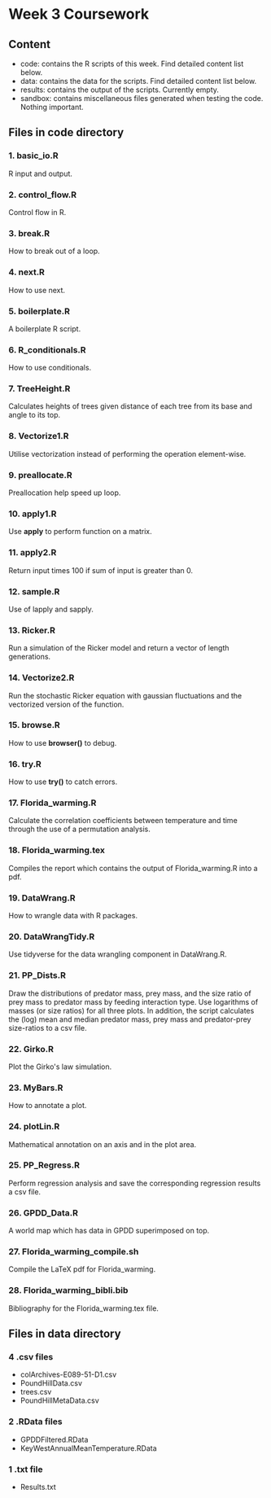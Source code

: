 # Week 3 Coursework 

## Content
* code: contains the R scripts of this week. Find detailed content list below. 
* data: contains the data for the scripts. Find detailed content list below.
* results: contains the output of the scripts. Currently empty. 
* sandbox: contains miscellaneous files generated when testing the code. Nothing important.

## Files in code directory

### 1. basic_io.R

R input and output.

### 2. control_flow.R

Control flow in R.

### 3. break.R

How to break out of a loop.

### 4. next.R

How to use next.

### 5. boilerplate.R

A boilerplate R script.

### 6. R_conditionals.R

How to use conditionals.

### 7. TreeHeight.R

Calculates heights of trees given distance of each tree from its base and angle to its top. 

### 8. Vectorize1.R

Utilise vectorization instead of performing the operation element-wise.

### 9. preallocate.R

Preallocation help speed up loop.

### 10. apply1.R

Use **apply** to perform function on a matrix.

### 11. apply2.R

Return input times 100 if sum of input is greater than 0. 

### 12. sample.R

Use of lapply and sapply.

### 13. Ricker.R

Run a simulation of the Ricker model and return a vector of length generations.

### 14. Vectorize2.R

Run the stochastic Ricker equation with gaussian fluctuations and the vectorized version of the function.

### 15. browse.R

How to use **browser()** to debug.

### 16. try.R

How to use **try()** to catch errors.

### 17. Florida_warming.R

Calculate the correlation coefficients between temperature and time through the use of a permutation analysis.

### 18. Florida_warming.tex

Compiles the report which contains the output of Florida_warming.R into a pdf.

### 19. DataWrang.R

How to wrangle data with R packages. 

### 20. DataWrangTidy.R

Use tidyverse for the data wrangling component in DataWrang.R.

### 21. PP_Dists.R

Draw the distributions of predator mass, prey mass, and the size ratio of prey mass to predator mass by feeding interaction type. Use logarithms of masses (or size ratios) for all three plots. In addition, the script calculates the (log) mean and median predator mass, prey mass and predator-prey size-ratios to a csv file.

### 22. Girko.R

Plot the Girko's law simulation.

### 23. MyBars.R

How to annotate a plot. 

### 24. plotLin.R

Mathematical annotation on an axis and in the plot area.

### 25. PP_Regress.R

Perform regression analysis and save the corresponding regression results a csv file.

### 26. GPDD_Data.R

A world map which has data in GPDD superimposed on top.

### 27. Florida_warming_compile.sh

Compile the LaTeX pdf for Florida_warming. 

### 28. Florida_warming_bibli.bib

Bibliography for the Florida_warming.tex file. 

## Files in data directory

### 4 .csv files
* colArchives-E089-51-D1.csv
* PoundHillData.csv
* trees.csv
* PoundHillMetaData.csv

### 2 .RData files
* GPDDFiltered.RData
* KeyWestAnnualMeanTemperature.RData 

### 1 .txt file
* Results.txt
